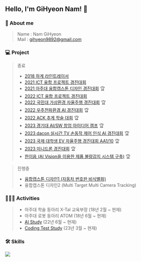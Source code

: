 ## Hello, I'm GiHyeon Nam! 👋

### 🧑‍ About me
> Name : Nam GiHyeon<br>
> Mail : gihyeon9892@gmail.com

### 💻 Project
> 종료
> - <a href="https://github.com/gihyeon0903/Line_tracer_freshman">2018 하계 라인트레이서</a>
> - <a href="https://github.com/gihyeon0903/ICT-fusion-Project-Competition-2021">2021 ICT 융합 프로젝트 경진대회</a>
> - <a href="https://github.com/gihyeon0903/Capstone-Design-competition">2021 아주대 융합캡스톤 디자인 경진대회</a> 🏆
> - <a href="https://github.com/gihyeon0903/ICT-fusion-Project-Competition-2022">2022 ICT 융합 프로젝트 경진대회</a>
> - <a href="https://github.com/gihyeon0903/morai-autonomous-car-competition">2022 국민대 가상환경 자율주행 경진대회</a> 🏆
> - <a href="https://github.com/gihyeon0903/Space-Weather-prediction-competition">2022 우주전파환경 AI 경진대회</a> 🏆
> - <a href="https://github.com/gihyeon0903/ACK-conference-paper">2022 ACK 추계 학술 대회</a> 🏆
> - <a href="https://github.com/gihyeon0903/AI-SW-Foundation-idea-camp">2023 경기대 AI/SW 창업 아이디어 캠프</a> 🏆
> - <a href="https://github.com/gihyeon0903/dacon-compeition-2023-1">2023 dacon 실시간 TV 손동작 제어 인식 AI 경진대회</a> 🏆
> - <a href="https://github.com/gihyeon0903/-EV-Autonomous-Driving-Contest">2023 국제 대학생 EV 자율주행 경진대회 AA1/10</a> 🏆
> - <a href="https://github.com/gihyeon0903/miniDrone2023_">2023 미니드론 경진대회</a> 🏆
> - <a href="https://github.com/gihyeon0903/Hanium-Defective-product_Detect">한이음 (AI Vision을 이용한 제품 불량감지 시스템 구축)</a> 🏆

> 진행중
> - <a href="https://github.com/gihyeon0903/Car-Plate-De-identification/tree/main">융합캡스톤 디자인1 (자동차 번호판 비식별화)</a>
> - 융합캡스톤 디자인2 (Multi Target Multi Camera Tracking)

### 🧑‍🤝‍🧑 Activities
> - 아주대 학술 동아리 X-Tal 교육부장 (18년 2월 ~ 현재)
> - 아주대 로봇 동아리 ATOM (18년 6월 ~ 현재)
> - <a href="https://github.com/gihyeon0903/AI-sutdy">AI Study</a> (22년 6월 ~ 현재)
> - <a href="https://github.com/gihyeon0903/C-Cpp-study">Coding Test Study</a> (23년 3월 ~ 현재)

### 🛠 Skills
<!-- <img src="https://img.shields.io/badge/Python-3776AB?style=flat&logo=Python&logoColor=white" />  <img src="https://img.shields.io/badge/PyTorch-EE4C2C?style=flat&logo=pytorch&logoColor=white" />  <img src="https://img.shields.io/badge/Keras-D00000?style=flat&logo=keras&logoColor=white" /><br>  -->
<img src="https://skillicons.dev/icons?i=py,pytorch,cpp,c" />
